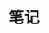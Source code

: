 # 笔记



[](https://www.notion.so/linnotes/69fe27c61f7c48a0814d8c2fed85a31b69fe27c61f7c48a0814d8c2fed85a31b)
